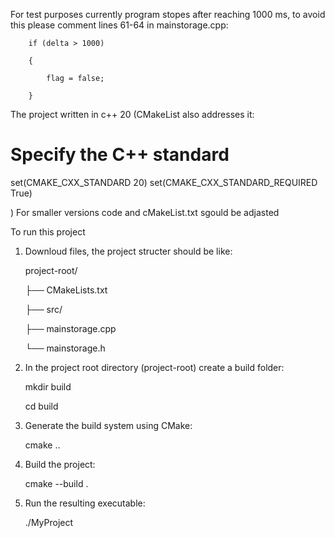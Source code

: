 For test purposes currently program stopes after reaching 1000 ms, to avoid this please comment lines 61-64 in mainstorage.cpp:

        if (delta > 1000)
        
        {
        
            flag = false;
            
        }

The project written in c++ 20 (CMakeList also addresses it: 

# Specify the C++ standard
set(CMAKE_CXX_STANDARD 20)
set(CMAKE_CXX_STANDARD_REQUIRED True)

)
For smaller versions code and cMakeList.txt sgould be adjasted


To run this project
1. Downloud files, the project structer should be like:
   
    project-root/
   
    ├── CMakeLists.txt
   
    ├── src/
   
    ├── mainstorage.cpp
   
    └── mainstorage.h

3. In the project root directory (project-root)
   create a build folder:
   
     mkdir build
   
     cd build
   
4. Generate the build system using CMake:
   
     cmake ..
  
5. Build the project:
   
     cmake --build .
  
6. Run the resulting executable:
 
    ./MyProject
